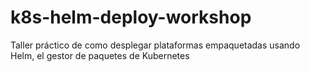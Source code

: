 # k8s-helm-deploy-workshop
Taller práctico de como desplegar plataformas empaquetadas usando Helm, el gestor de paquetes de Kubernetes
